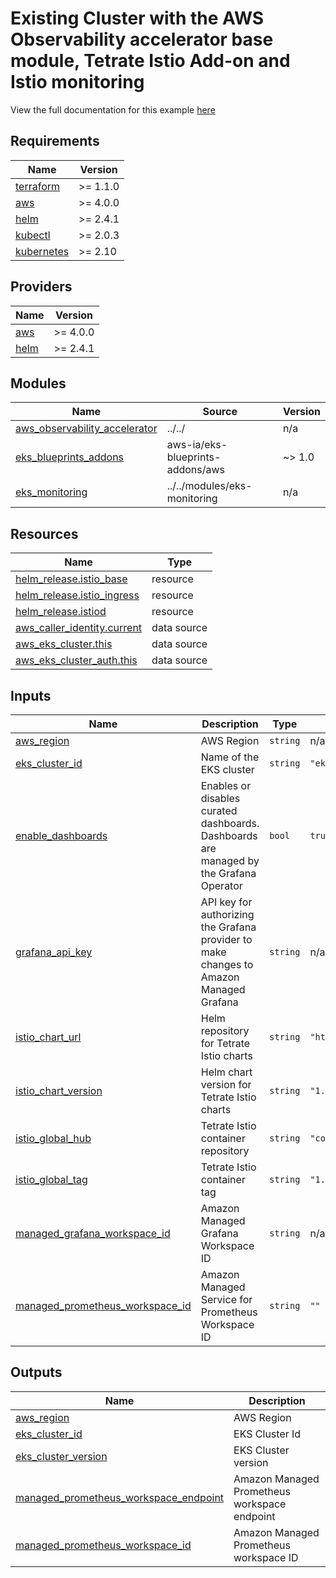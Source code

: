 # Existing Cluster with the AWS Observability accelerator base module, Tetrate Istio Add-on and Istio monitoring

View the full documentation for this example [here](https://aws-observability.github.io/terraform-aws-observability-accelerator/eks/istio)

<!-- BEGINNING OF PRE-COMMIT-TERRAFORM DOCS HOOK -->
## Requirements

| Name | Version |
|------|---------|
| <a name="requirement_terraform"></a> [terraform](#requirement\_terraform) | >= 1.1.0 |
| <a name="requirement_aws"></a> [aws](#requirement\_aws) | >= 4.0.0 |
| <a name="requirement_helm"></a> [helm](#requirement\_helm) | >= 2.4.1 |
| <a name="requirement_kubectl"></a> [kubectl](#requirement\_kubectl) | >= 2.0.3 |
| <a name="requirement_kubernetes"></a> [kubernetes](#requirement\_kubernetes) | >= 2.10 |

## Providers

| Name | Version |
|------|---------|
| <a name="provider_aws"></a> [aws](#provider\_aws) | >= 4.0.0 |
| <a name="provider_helm"></a> [helm](#provider\_helm) | >= 2.4.1 |

## Modules

| Name | Source | Version |
|------|--------|---------|
| <a name="module_aws_observability_accelerator"></a> [aws\_observability\_accelerator](#module\_aws\_observability\_accelerator) | ../../ | n/a |
| <a name="module_eks_blueprints_addons"></a> [eks\_blueprints\_addons](#module\_eks\_blueprints\_addons) | aws-ia/eks-blueprints-addons/aws | ~> 1.0 |
| <a name="module_eks_monitoring"></a> [eks\_monitoring](#module\_eks\_monitoring) | ../../modules/eks-monitoring | n/a |

## Resources

| Name | Type |
|------|------|
| [helm_release.istio_base](https://registry.terraform.io/providers/hashicorp/helm/latest/docs/resources/release) | resource |
| [helm_release.istio_ingress](https://registry.terraform.io/providers/hashicorp/helm/latest/docs/resources/release) | resource |
| [helm_release.istiod](https://registry.terraform.io/providers/hashicorp/helm/latest/docs/resources/release) | resource |
| [aws_caller_identity.current](https://registry.terraform.io/providers/hashicorp/aws/latest/docs/data-sources/caller_identity) | data source |
| [aws_eks_cluster.this](https://registry.terraform.io/providers/hashicorp/aws/latest/docs/data-sources/eks_cluster) | data source |
| [aws_eks_cluster_auth.this](https://registry.terraform.io/providers/hashicorp/aws/latest/docs/data-sources/eks_cluster_auth) | data source |

## Inputs

| Name | Description | Type | Default | Required |
|------|-------------|------|---------|:--------:|
| <a name="input_aws_region"></a> [aws\_region](#input\_aws\_region) | AWS Region | `string` | n/a | yes |
| <a name="input_eks_cluster_id"></a> [eks\_cluster\_id](#input\_eks\_cluster\_id) | Name of the EKS cluster | `string` | `"eks-cluster-with-vpc"` | no |
| <a name="input_enable_dashboards"></a> [enable\_dashboards](#input\_enable\_dashboards) | Enables or disables curated dashboards. Dashboards are managed by the Grafana Operator | `bool` | `true` | no |
| <a name="input_grafana_api_key"></a> [grafana\_api\_key](#input\_grafana\_api\_key) | API key for authorizing the Grafana provider to make changes to Amazon Managed Grafana | `string` | n/a | yes |
| <a name="input_istio_chart_url"></a> [istio\_chart\_url](#input\_istio\_chart\_url) | Helm repository for Tetrate Istio charts | `string` | `"https://tis.tetrate.io/charts"` | no |
| <a name="input_istio_chart_version"></a> [istio\_chart\_version](#input\_istio\_chart\_version) | Helm chart version for Tetrate Istio charts | `string` | `"1.20.1"` | no |
| <a name="input_istio_global_hub"></a> [istio\_global\_hub](#input\_istio\_global\_hub) | Tetrate Istio container repository | `string` | `"containers.istio.tetratelabs.com"` | no |
| <a name="input_istio_global_tag"></a> [istio\_global\_tag](#input\_istio\_global\_tag) | Tetrate Istio container tag | `string` | `"1.20.1-tetrate0"` | no |
| <a name="input_managed_grafana_workspace_id"></a> [managed\_grafana\_workspace\_id](#input\_managed\_grafana\_workspace\_id) | Amazon Managed Grafana Workspace ID | `string` | n/a | yes |
| <a name="input_managed_prometheus_workspace_id"></a> [managed\_prometheus\_workspace\_id](#input\_managed\_prometheus\_workspace\_id) | Amazon Managed Service for Prometheus Workspace ID | `string` | `""` | no |

## Outputs

| Name | Description |
|------|-------------|
| <a name="output_aws_region"></a> [aws\_region](#output\_aws\_region) | AWS Region |
| <a name="output_eks_cluster_id"></a> [eks\_cluster\_id](#output\_eks\_cluster\_id) | EKS Cluster Id |
| <a name="output_eks_cluster_version"></a> [eks\_cluster\_version](#output\_eks\_cluster\_version) | EKS Cluster version |
| <a name="output_managed_prometheus_workspace_endpoint"></a> [managed\_prometheus\_workspace\_endpoint](#output\_managed\_prometheus\_workspace\_endpoint) | Amazon Managed Prometheus workspace endpoint |
| <a name="output_managed_prometheus_workspace_id"></a> [managed\_prometheus\_workspace\_id](#output\_managed\_prometheus\_workspace\_id) | Amazon Managed Prometheus workspace ID |
<!-- END OF PRE-COMMIT-TERRAFORM DOCS HOOK -->
